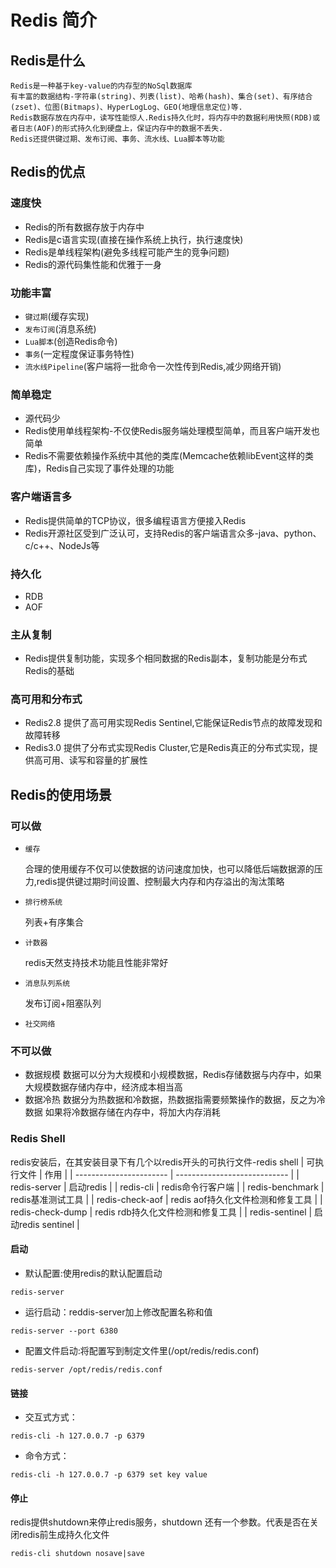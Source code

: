 # Redis 简介

## Redis是什么
    Redis是一种基于key-value的内存型的NoSql数据库
    有丰富的数据结构-字符串(string)、列表(list)、哈希(hash)、集合(set)、有序结合(zset)、位图(Bitmaps)、HyperLogLog、GEO(地理信息定位)等.
    Redis数据存放在内存中，读写性能惊人.Redis持久化时，将内存中的数据利用快照(RDB)或者日志(AOF)的形式持久化到硬盘上，保证内存中的数据不丢失.
    Redis还提供键过期、发布订阅、事务、流水线、Lua脚本等功能

## Redis的优点

### 速度快
* Redis的所有数据存放于内存中
* Redis是c语言实现(直接在操作系统上执行，执行速度快)
* Redis是单线程架构(避免多线程可能产生的竞争问题)
* Redis的源代码集性能和优雅于一身

### 功能丰富
* `键过期`(缓存实现)
* `发布订阅`(消息系统)
* `Lua脚本`(创造Redis命令)
* `事务`(一定程度保证事务特性)
* `流水线Pipeline`(客户端将一批命令一次性传到Redis,减少网络开销)

### 简单稳定
* 源代码少
* Redis使用单线程架构-不仅使Redis服务端处理模型简单，而且客户端开发也简单
* Redis不需要依赖操作系统中其他的类库(Memcache依赖libEvent这样的类库)，Redis自己实现了事件处理的功能

### 客户端语言多
* Redis提供简单的TCP协议，很多编程语言方便接入Redis
* Redis开源社区受到广泛认可，支持Redis的客户端语言众多-java、python、c/c++、NodeJs等

### 持久化
* RDB
* AOF

### 主从复制
* Redis提供复制功能，实现多个相同数据的Redis副本，复制功能是分布式Redis的基础

### 高可用和分布式
* Redis2.8 提供了高可用实现Redis Sentinel,它能保证Redis节点的故障发现和故障转移
* Redis3.0 提供了分布式实现Redis Cluster,它是Redis真正的分布式实现，提供高可用、读写和容量的扩展性

## Redis的使用场景

### 可以做
* `缓存`
   
  合理的使用缓存不仅可以使数据的访问速度加快，也可以降低后端数据源的压力,redis提供键过期时间设置、控制最大内存和内存溢出的淘汰策略

* `排行榜系统`
  
  列表+有序集合

* `计数器`

  redis天然支持技术功能且性能非常好

* `消息队列系统` 
  
  发布订阅+阻塞队列

* `社交网络`

### 不可以做
* 数据规模
  数据可以分为大规模和小规模数据，Redis存储数据与内存中，如果大规模数据存储内存中，经济成本相当高
* 数据冷热
  数据分为热数据和冷数据，热数据指需要频繁操作的数据，反之为冷数据
  如果将冷数据存储在内存中，将加大内存消耗

### Redis Shell
  redis安装后，在其安装目录下有几个以redis开头的可执行文件-redis shell
  | 可执行文件                | 作用                             |
  | -----------------------  | ----------------------------    |
  | redis-server             | 启动redis                       |
  | redis-cli                | redis命令行客户端                |
  | redis-benchmark          | redis基准测试工具                |
  | redis-check-aof          | redis aof持久化文件检测和修复工具  |
  | redis-check-dump         | redis rdb持久化文件检测和修复工具  |
  | redis-sentinel           | 启动redis sentinel              |

#### 启动

* 默认配置:使用redis的默认配置启动

```shell
redis-server
```

* 运行启动：reddis-server加上修改配置名称和值

```shell
redis-server --port 6380
```

* 配置文件启动:将配置写到制定文件里(/opt/redis/redis.conf)
  
```shell
redis-server /opt/redis/redis.conf
```

#### 链接

* 交互式方式：

```shell
redis-cli -h 127.0.0.7 -p 6379
```

* 命令方式：

```shell
redis-cli -h 127.0.0.7 -p 6379 set key value
```
#### 停止
  redis提供shutdown来停止redis服务，shutdown 还有一个参数。代表是否在关闭redis前生成持久化文件
```shell
redis-cli shutdown nosave|save
```


